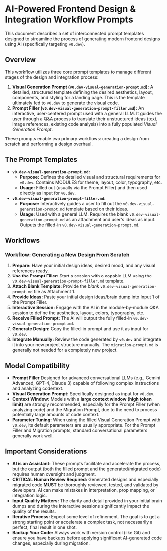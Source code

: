 # AI-Powered Frontend Design & Integration Workflow Prompts

This document describes a set of interconnected prompt templates designed to streamline the process of generating modern frontend designs using AI (specifically targeting `v0.dev`).

## Overview

This workflow utilizes three core prompt templates to manage different stages of the design and integration process:

1.  **Visual Generation Prompt (`v0.dev-visual-generation-prompt.md`):** A detailed, structured template defining the desired aesthetics, layout, components, and styling for a landing page. This is the template ultimately fed to `v0.dev` to generate the visual code.
2.  **Prompt Filler (`v0.dev-visual-generation-prompt-filler.md`):** An interactive, user-centered prompt used with a general LLM. It guides the user through a Q&A process to translate their unstructured ideas (text, image references, existing code analysis) into a fully populated *Visual Generation Prompt*.

These prompts enable two primary workflows: creating a design from scratch and performing a design overhaul.

## The Prompt Templates

*   **`v0.dev-visual-generation-prompt.md`:**
    *   **Purpose:** Defines the detailed visual and structural requirements for `v0.dev`. Contains MODULES for theme, layout, color, typography, etc.
    *   **Usage:** Filled out (usually via the Prompt Filler) and then used directly as input for `v0.dev`.
*   **`v0.dev-visual-generation-prompt-filler.md`:**
    *   **Purpose:** Interactively guides a user to fill out the `v0.dev-visual-generation-prompt.md` template based on their ideas.
    *   **Usage:** Used with a general LLM. Requires the blank `v0.dev-visual-generation-prompt.md` as an attachment and user's ideas as input. Outputs the filled-in `v0.dev-visual-generation-prompt.md`.

## Workflows

### Workflow: Generating a New Design From Scratch

1.  **Prepare:** Have your initial design ideas, desired mood, and any visual references ready.
2.  **Use the Prompt Filler:** Start a session with a capable LLM using the `v0.dev-visual-generation-prompt-filler.md` template.
3.  **Attach Blank Template:** Provide the *blank* `v0.dev-visual-generation-prompt.md` file as Attachment 1.
4.  **Provide Ideas:** Paste your initial design ideas/brain dump into Input 1 of the Prompt Filler.
5.  **Interactive Session:** Engage with the AI in the module-by-module Q&A session to define the aesthetics, layout, colors, typography, etc.
6.  **Receive Filled Prompt:** The AI will output the fully filled-in `v0.dev-visual-generation-prompt.md`.
7.  **Generate Design:** Copy the filled-in prompt and use it as input for `v0.dev`.
8.  **Integrate Manually:** Review the code generated by `v0.dev` and integrate it into your new project structure manually. The `migration-prompt.md` is generally not needed for a completely new project.

## Model Compatibility

*   **Prompt Filler** Designed for advanced conversational LLMs (e.g., Gemini Advanced, GPT-4, Claude 3) capable of following complex instructions and analyzing code/text.
*   **Visual Generation Prompt:** Specifically designed as input for `v0.dev`.
*   **Context Window:** Models with a **large context window (high token limit)** are strongly recommended, especially for the Prompt Filler (when analyzing code) and the Migration Prompt, due to the need to process potentially large amounts of code context.
*   **Parameter Tuning:** When using the filled Visual Generation Prompt with `v0.dev`, its default parameters are usually appropriate. For the Prompt Filler and Migration prompts, standard conversational parameters generally work well.

## Important Considerations

*   **AI is an Assistant:** These prompts facilitate and accelerate the process, but the output (both the filled prompt and the generated/migrated code) requires human oversight and judgment.
*   **CRITICAL Human Review Required:** Generated designs and especially migrated code **MUST** be thoroughly reviewed, tested, and validated by developers. AI can make mistakes in interpretation, prop mapping, or integration logic.
*   **Input Quality Matters:** The clarity and detail provided in your initial brain dumps and during the interactive sessions significantly impact the quality of the results.
*   **Iterative Process:** Expect some level of refinement. The goal is to get a strong starting point or accelerate a complex task, not necessarily a perfect, final result in one shot.
*   **Backup Your Code:** Always work with version control (like Git) and ensure you have backups before applying significant AI-generated code changes, especially during migration.
